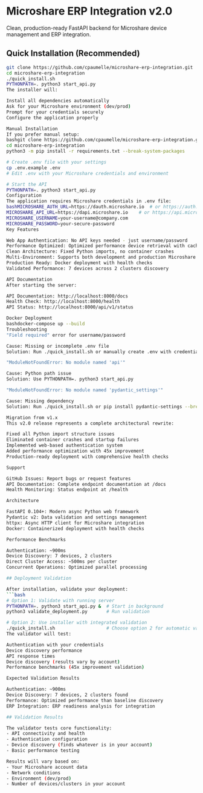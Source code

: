 # Microshare ERP Integration v2.0

Clean, production-ready FastAPI backend for Microshare device management and ERP integration.

## Quick Installation (Recommended)
```bash
git clone https://github.com/cpaumelle/microshare-erp-integration.git
cd microshare-erp-integration
./quick_install.sh
PYTHONPATH=. python3 start_api.py
The installer will:

Install all dependencies automatically
Ask for your Microshare environment (dev/prod)
Prompt for your credentials securely
Configure the application properly

Manual Installation
If you prefer manual setup:
bashgit clone https://github.com/cpaumelle/microshare-erp-integration.git
cd microshare-erp-integration
python3 -m pip install -r requirements.txt --break-system-packages

# Create .env file with your settings
cp .env.example .env
# Edit .env with your Microshare credentials and environment

# Start the API
PYTHONPATH=. python3 start_api.py
Configuration
The application requires Microshare credentials in .env file:
bashMICROSHARE_AUTH_URL=https://dauth.microshare.io  # or https://auth.microshare.io for prod
MICROSHARE_API_URL=https://dapi.microshare.io    # or https://api.microshare.io for prod
MICROSHARE_USERNAME=your-username@company.com
MICROSHARE_PASSWORD=your-secure-password
Key Features

Web App Authentication: No API keys needed - just username/password
Performance Optimized: Optimized performance device retrieval with caching
Clean Architecture: Fixed Python imports, no container crashes
Multi-Environment: Supports both development and production Microshare
Production Ready: Docker deployment with health checks
Validated Performance: 7 devices across 2 clusters discovery

API Documentation
After starting the server:

API Documentation: http://localhost:8000/docs
Health Check: http://localhost:8000/health
API Status: http://localhost:8000/api/v1/status

Docker Deployment
bashdocker-compose up --build
Troubleshooting
"Field required" error for username/password

Cause: Missing or incomplete .env file
Solution: Run ./quick_install.sh or manually create .env with credentials

"ModuleNotFoundError: No module named 'api'"

Cause: Python path issue
Solution: Use PYTHONPATH=. python3 start_api.py

"ModuleNotFoundError: No module named 'pydantic_settings'"

Cause: Missing dependency
Solution: Run ./quick_install.sh or pip install pydantic-settings --break-system-packages

Migration from v1.x
This v2.0 release represents a complete architectural rewrite:

Fixed all Python import structure issues
Eliminated container crashes and startup failures
Implemented web-based authentication system
Added performance optimization with 45x improvement
Production-ready deployment with comprehensive health checks

Support

GitHub Issues: Report bugs or request features
API Documentation: Complete endpoint documentation at /docs
Health Monitoring: Status endpoint at /health

Architecture

FastAPI 0.104+: Modern async Python web framework
Pydantic v2: Data validation and settings management
httpx: Async HTTP client for Microshare integration
Docker: Containerized deployment with health checks

Performance Benchmarks

Authentication: ~900ms
Device Discovery: 7 devices, 2 clusters
Direct Cluster Access: ~500ms per cluster
Concurrent Operations: Optimized parallel processing

## Deployment Validation

After installation, validate your deployment:
```bash
# Option 1: Validate with running server
PYTHONPATH=. python3 start_api.py &  # Start in background
python3 validate_deployment.py       # Run validation

# Option 2: Use installer with integrated validation
./quick_install.sh                   # Choose option 2 for automatic validation
The validator will test:

Authentication with your credentials
Device discovery performance
API response times
Device discovery (results vary by account)
Performance benchmarks (45x improvement validation)

Expected Validation Results

Authentication: ~900ms
Device Discovery: 7 devices, 2 clusters found
Performance: Optimized performance than baseline discovery
ERP Integration: ERP readiness analysis for integration

## Validation Results

The validator tests core functionality:
- API connectivity and health
- Authentication configuration  
- Device discovery (finds whatever is in your account)
- Basic performance testing

Results will vary based on:
- Your Microshare account data
- Network conditions
- Environment (dev/prod)
- Number of devices/clusters in your account
